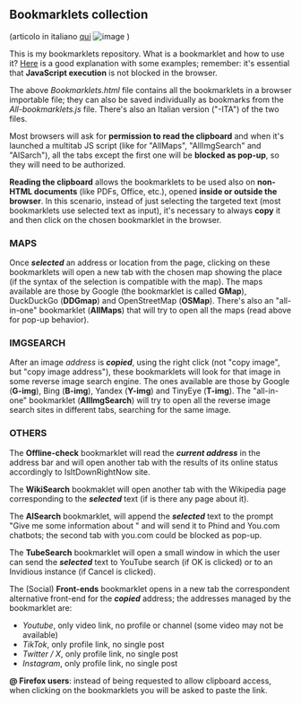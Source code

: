 
## Bookmarklets collection
(articolo in italiano [qui](https://turbolab.it/browser-455/come-automatizzare-navigazione-browser-bookmarklet-4255)  ![image](https://github.com/user-attachments/assets/fff61062-49ca-4c48-b82e-c1515ac544dc)
)

This is my bookmarklets repository. What is a bookmarklet and how to use it? [Here](https://www.freecodecamp.org/news/what-are-bookmarklets/) is a good explanation with some examples; remember: it's essential that **JavaScript execution** is not blocked in the browser.

The above *Bookmarklets.html* file contains all the bookmarklets in a browser importable file; they can also be saved individually as bookmarks from the *All-bookmarklets.js* file. There's also an Italian version ("-ITA") of the two files.

Most browsers will ask for **permission to read the clipboard** and when it's launched a multitab JS script (like for "AllMaps", "AllImgSearch" and "AISarch"), all the tabs except the first one will be **blocked as pop-up**, so they will need to be authorized.

**Reading the clipboard** allows the bookmarklets to be used also on **non-HTML documents** (like PDFs, Office, etc.), opened **inside or outside the browser**. In this scenario, instead of just selecting the targeted text (most bookmarklets use selected text as input), it's necessary to always **copy** it and then click on the chosen bookmarklet in the browser.


### MAPS

Once __*selected*__ an address or location from the page, clicking on these bookmarklets will open a new tab with the chosen map showing the place (if the syntax of the selection is compatible with the map). The maps available are those by Google (the bookmarklet is called **GMap**), DuckDuckGo (**DDGmap**) and OpenStreetMap (**OSMap**). There's also an "all-in-one" bookmarklet (**AllMaps**) that will try to open all the maps (read above for pop-up behavior).


### IMGSEARCH

After an image *address* is __*copied*__, using the right click (not "copy image", but "copy image address"), these bookmarklets will look for that image in some reverse image search engine. The ones available are those by Google (**G-img**), Bing (**B-img**), Yandex (**Y-img**) and TinyEye (**T-img**). The "all-in-one" bookmarklet (**AllImgSearch**) will try to open all the reverse image search sites in different tabs, searching for the same image.


### OTHERS

The **Offline-check** bookmarklet will read the __*current address*__ in the address bar and will open another tab with the results of its online status accordingly to IsItDownRightNow site.

The **WikiSearch** bookmaklet will open another tab with the Wikipedia page corresponding to the __*selected*__ text (if is there any page about it).

The **AISearch** bookmarklet, will append the __*selected*__ text to the prompt "Give me some information about " and will send it to Phind and You.com chatbots; the second tab with you.com could be blocked as pop-up.

The **TubeSearch** bookmarklet will open a small window in which the user can send the __*selected*__ text to YouTube search (if OK is clicked) or to an Invidious instance (if Cancel is clicked).

The (Social) **Front-ends** bookmarklet opens in a new tab the correspondent alternative front-end for the __*copied*__ address; the addresses managed by the bookmarklet are:
- *Youtube*, only video link, no profile or channel (some video may not be available)
- *TikTok*, only profile link, no single post
- *Twitter / X*, only profile link, no single post
- *Instagram*, only profile link, no single post


**@ Firefox users**: instead of being requested to allow clipboard access, when clicking on the bookmarklets you will be asked to paste the link.
